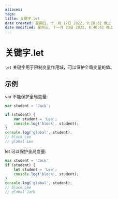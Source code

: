 ```yaml
---
aliases: 
tags: 
title: 关键字.let
date created: 星期四, 十一月 17日 2022, 9:20:32 晚上
date modified: 星期三, 十一月 23日 2022, 8:46:02 晚上
---
```


# 关键字.let

`let` 关键字用于限制变量作用域，可以保护全局变量的值。

## 示例

var 不能保护全局变量:

```javascript
var student = 'Jack';

if (student) {
	var student = 'Lee';
	console.log('block', student);
}
console.log('global', student);
// block Lee
// global Lee
```

let 可以保护全局变量:

```javascript
var student = 'Jack'
if (student) {
	let student = 'Lee';
	console.log('block', student);
}
console.log('global', student);
// block Lee
// global Jack
```
